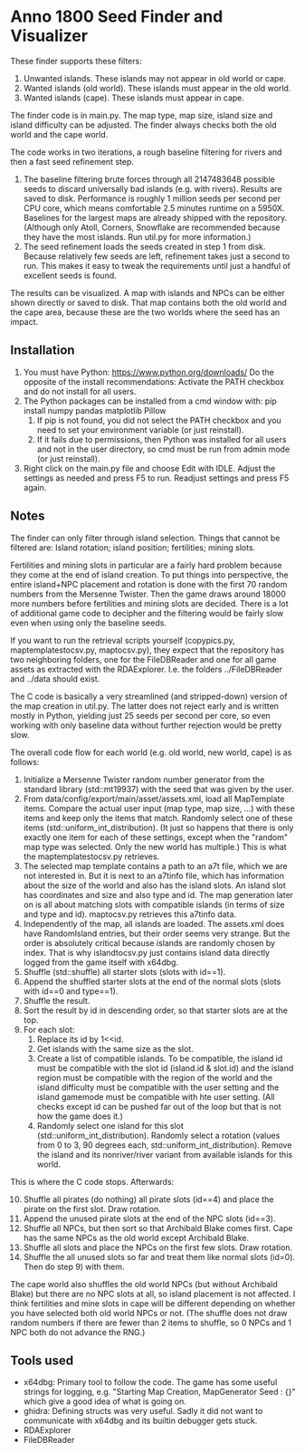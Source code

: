 # Anno 1800 Seed Finder and Visualizer

These finder supports these filters:

1) Unwanted islands. These islands may not appear in old world or cape.
2) Wanted islands (old world). These islands must appear in the old world.
3) Wanted islands (cape). These islands must appear in cape.

The finder code is in main.py. The map type, map size, island size and island difficulty can be adjusted. The finder always checks both the old world and the cape world.

The code works in two iterations, a rough baseline filtering for rivers and then a fast seed refinement step. 

1) The baseline filtering brute forces through all 2147483648 possible seeds to discard universally bad islands (e.g. with rivers). Results are saved to disk. Performance is roughly 1 million seeds per second per CPU core, which means comfortable 2.5 minutes runtime on a 5950X. Baselines for the largest maps are already shipped with the repository. (Although only Atoll, Corners, Snowflake are recommended because they have the most islands. Run util.py for more information.)
2) The seed refinement loads the seeds created in step 1 from disk. Because relatively few seeds are left, refinement takes just a second to run. This makes it easy to tweak the requirements until just a handful of excellent seeds is found.

The results can be visualized. A map with islands and NPCs can be either shown directly or saved to disk. That map contains both the old world and the cape area, because these are the two worlds where the seed has an impact.


## Installation

1) You must have Python: https://www.python.org/downloads/ Do the opposite of the install recommendations: Activate the PATH checkbox and do not install for all users.
2) The Python packages can be installed from a cmd window with: pip install numpy pandas matplotlib Pillow 
    1. If pip is not found, you did not select the PATH checkbox and you need to set your environment variable (or just reinstall). 
    2. If it fails due to permissions, then Python was installed for all users and not in the user directory, so cmd must be run from admin mode (or just reinstall).
3) Right click on the main.py file and choose Edit with IDLE. Adjust the settings as needed and press F5 to run. Readjust settings and press F5 again.


## Notes 

The finder can only filter through island selection. Things that cannot be filtered are: Island rotation; island position; fertilities; mining slots. 

Fertilities and mining slots in particular are a fairly hard problem because they come at the end of island creation. To put things into perspective, the entire island+NPC placement and rotation is done with the first 70 random numbers from the Mersenne Twister. Then the game draws around 18000 more numbers before fertilities and mining slots are decided. There is a lot of additional game code to decipher and the filtering would be fairly slow even when using only the baseline seeds.

If you want to run the retrieval scripts yourself (copypics.py, maptemplatestocsv.py, maptocsv.py), they expect that the repository has two neighboring folders, one for the FileDBReader and one for all game assets as extracted with the RDAExplorer. I.e. the folders ../FileDBReader and ../data should exist.

The C code is basically a very streamlined (and stripped-down) version of the map creation in util.py. The latter does not reject early and is written mostly in Python, yielding just 25 seeds per second per core, so even working with only baseline data without further rejection would be pretty slow.

The overall code flow for each world (e.g. old world, new world, cape) is as follows:

1) Initialize a Mersenne Twister random number generator from the standard library (std::mt19937) with the seed that was given by the user.
2) From data/config/export/main/asset/assets.xml, load all MapTemplate items. Compare the actual user input (map type, map size, ...) with these items and keep only the items that match. Randomly select one of these items (std::uniform_int_distribution). (It just so happens that there is only exactly one item for each of these settings, except when the "random" map type was selected. Only the new world has multiple.) This is what the maptemplatestocsv.py retrieves.
3) The selected map template contains a path to an a7t file, which we are not interested in. But it is next to an a7tinfo file, which has information about the size of the world and also has the island slots. An island slot has coordinates and size and also type and id. The map generation later on is all about matching slots with compatible islands (in terms of size and type and id). maptocsv.py retrieves this a7tinfo data.
4) Independently of the map, all islands are loaded. The assets.xml does have RandomIsland entries, but their order seems very strange. But the order is absolutely critical because islands are randomly chosen by index. That is why islandtocsv.py just contains island data directly logged from the game itself with x64dbg.
5) Shuffle (std::shuffle) all starter slots (slots with id==1). 
6) Append the shuffled starter slots at the end of the normal slots (slots with id==0 and type==1). 
7) Shuffle the result.
8) Sort the result by id in descending order, so that starter slots are at the top.
9) For each slot: 
    1) Replace its id by 1<<id. 
    2) Get islands with the same size as the slot.
    3) Create a list of compatible islands. To be compatible, the island id must be compatible with the slot id (island.id & slot.id) and the island region must be compatible with the region of the world and the island difficulty must be compatible with the user setting and the island gamemode must be compatible with hte user setting. (All checks except id can be pushed far out of the loop but that is not how the game does it.)
    4) Randomly select one island for this slot (std::uniform_int_distribution). Randomly select a rotation (values from 0 to 3, 90 degrees each, std::uniform_int_distribution). Remove the island and its nonriver/river variant from available islands for this world.

This is where the C code stops. Afterwards:

10) Shuffle all pirates (do nothing) all pirate slots (id==4) and place the pirate on the first slot. Draw rotation.
11) Append the unused pirate slots at the end of the NPC slots (id==3). 
12) Shuffle all NPCs, but then sort so that Archibald Blake comes first. Cape has the same NPCs as the old world except Archibald Blake. 
13) Shuffle all slots and place the NPCs on the first few slots. Draw rotation.
14) Shuffle the all unused slots so far and treat them like normal slots (id=0). Then do step 9) with them. 

The cape world also shuffles the old world NPCs (but without Archibald Blake) but there are no NPC slots at all, so island placement is not affected. I think fertilities and mine slots in cape will be different depending on whether you have selected both old world NPCs or not. (The shuffle does not draw random numbers if there are fewer than 2 items to shuffle, so 0 NPCs and 1 NPC both do not advance the RNG.)



## Tools used

- x64dbg: Primary tool to follow the code. The game has some useful strings for logging, e.g. "Starting Map Creation, MapGenerator Seed : {}" which give a good idea of what is going on.
- ghidra: Defining structs was very useful. Sadly it did not want to communicate with x64dbg and its builtin debugger gets stuck.
- RDAExplorer
- FileDBReader
